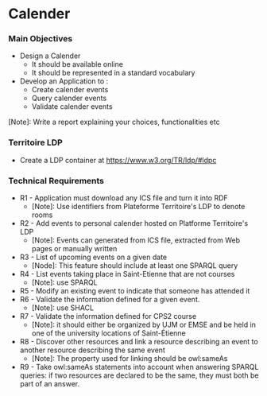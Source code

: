 # Calender

### Main Objectives
* Design a Calender  
  - It should be available online
  - It should be represented in a standard vocabulary
* Develop an Application to :
  * Create calender events
  * Query calender events
  * Validate calender events

[Note]: Write a report explaining your choices, functionalities etc

### Territoire LDP
* Create a LDP container at https://www.w3.org/TR/ldp/#ldpc

### Technical Requirements 
* R1 - Application must download any ICS file and turn it into RDF
  * [Note]: Use identifiers from Plateforme Territoire's LDP to denote rooms
* R2 - Add events to personal calender hosted on Platforme Territoire's LDP
  * [Note]: Events can generated from ICS file, extracted from Web pages or manually written
* R3 - List of upcoming events on a given date
  * [Node]: This feature should include at least one SPARQL query
* R4 - List events taking place in Saint-Etienne that are not courses
  * [Note]: use SPARQL
* R5 - Modify an existing event to indicate that someone has attended it
* R6 - Validate the information defined for a given event.
  * [Note]: use SHACL
* R7 - Validate the information defined for CPS2 course
  * [Note]: it should either be organized by UJM or EMSE and be held in one of the university locations of Saint-Étienne
* R8 - Discover other resources and link a resource describing an event to another resource describing the same event
  * [Note]: The property used for linking should be owl:sameAs
* R9 - Take owl:sameAs statements into account when answering SPARQL queries: if two resources are declared to be the same, they must both be part of an answer.


